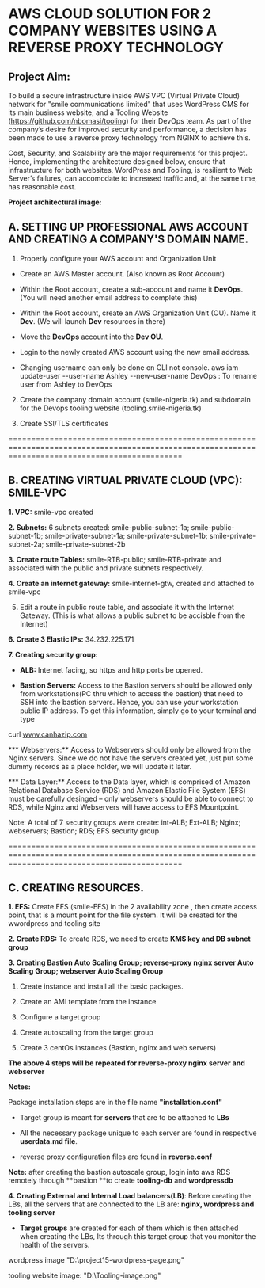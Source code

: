 # AWS CLOUD SOLUTION FOR 2 COMPANY WEBSITES USING A REVERSE PROXY TECHNOLOGY

 ## Project Aim: 
 
 To build a secure infrastructure inside AWS VPC (Virtual Private Cloud) network for "smile communications limited" that uses WordPress CMS for its main business website, and a Tooling Website (https://github.com/nbomasi/tooling) for their DevOps team. As part of the company’s desire for improved security and performance, a decision has been made to use a reverse proxy technology from NGINX to achieve this.

Cost, Security, and Scalability are the major requirements for this project. Hence, implementing the architecture designed below, ensure that infrastructure for both websites, WordPress and Tooling, is resilient to Web Server’s failures, can accomodate to increased traffic and, at the same time, has reasonable cost.

**Project architectural image:**

## A. SETTING UP PROFESSIONAL AWS ACCOUNT AND CREATING A COMPANY'S DOMAIN NAME.

1. Properly configure your AWS account and Organization Unit 

* Create an AWS Master account. (Also known as Root Account)
* Within the Root account, create a sub-account and name it **DevOps**. (You will need another email address to complete this)
* Within the Root account, create an AWS Organization Unit (OU). Name it **Dev**. (We will launch **Dev** resources in there)
* Move the **DevOps** account into the **Dev OU**.
* Login to the newly created AWS account using the new email address.

* Changing username can only be done on CLI not console.
aws iam update-user --user-name Ashley --new-user-name DevOps : To rename user from Ashley to DevOps


2. Create the company domain account (smile-nigeria.tk) and subdomain for the Devops tooling website (tooling.smile-nigeria.tk)

3. Create SSl/TLS certificates

==================================================================================================================================================
## B. CREATING VIRTUAL PRIVATE CLOUD (VPC): SMILE-VPC

**1. VPC:** smile-vpc created

**2. Subnets:** 6 subnets created: smile-public-subnet-1a; smile-public-subnet-1b; smile-private-subnet-1a; smile-private-subnet-1b; smile-private-subnet-2a; smile-private-subnet-2b

**3. Create route Tables:** smile-RTB-public; smile-RTB-private and associated with the public and private subnets respectively.

**4. Create an internet gateway:** smile-internet-gtw, created and attached to smile-vpc

5. Edit a route in public route table, and associate it with the Internet Gateway. (This is what allows a public subnet to be accisble from the Internet)

**6. Create 3 Elastic IPs:** 34.232.225.171

**7. Creating security group:**

* **ALB:** Internet facing, so https and http ports be opened.

* **Bastion Servers:** Access to the Bastion servers should be allowed only from workstations(PC thru which to access the bastion) that need to SSH into the bastion servers. Hence, you can use your workstation public IP address. To get this information, simply go to your terminal and type 

curl www.canhazip.com


*** Webservers:** Access to Webservers should only be allowed from the Nginx servers. Since we do not have the servers created yet, just put some dummy records as a place holder, we will update it later.

*** Data Layer:** Access to the Data layer, which is comprised of Amazon Relational Database Service (RDS) and Amazon Elastic File System (EFS) must be carefully desinged – only webservers should be able to connect to RDS, while Nginx and Webservers will have access to EFS Mountpoint.

Note: A total of 7 security groups were create: int-ALB; Ext-ALB; Nginx; webservers; Bastion; RDS; EFS security group

==================================================================================================================================================
## C. CREATING RESOURCES.

**1. EFS:** Create EFS (smile-EFS) in the 2 availability zone , then create access point, that is a mount point for the file system. It will be created for the wwordpress and tooling site

**2. Create RDS:** To create RDS, we need to create **KMS key and DB subnet group**


**3. Creating Bastion Auto Scaling Group; reverse-proxy nginx server Auto Scaling Group; webserver Auto Scaling Group**

 1. Create instance and install all the basic packages.

 2. Create an AMI template from the instance

 3. Configure a target group 

 4. Create autoscaling from the target group

 5. Create 3 centOs instances (Bastion, nginx and web servers)

 **The above 4 steps will be repeated for reverse-proxy nginx server and webserver**

**Notes:**

Package installation steps are in the file name **"installation.conf"**

* Target group is meant for **servers** that are to be attached to **LBs**

* All the necessary package unique to each server are found in respective **userdata.md file**.

* reverse proxy configuration files are found in **reverse.conf**

**Note:** after creating the bastion autoscale group, login into aws RDS remotely through **bastion **to create **tooling-db** and **wordpressdb**

**4. Creating External and Internal Load balancers(LB)**: Before creating the LBs, all the servers that are connected to the LB are: **nginx, wordpress and tooling server** 

* **Target groups** are created for each of them which is then attached when creating the LBs, Its through this target group that you monitor the health of the servers.

wordpress image
"D:\project15-wordpress-page.png"

tooling website image:
"D:\Tooling-image.png"


 



